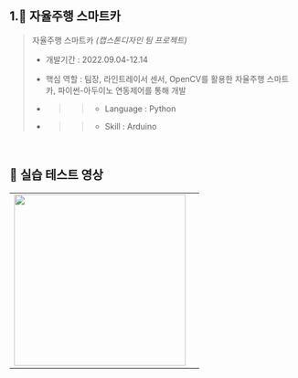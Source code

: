## 1.🚗 자율주행 스마트카

> 자율주행 스마트카 _(캡스톤디자인 팀 프로젝트)_
> - 개발기간 : 2022.09.04-12.14
> - 핵심 역할 : 팀장, 라인트레이서 센서, OpenCV를 활용한 자율주행 스마트카, 파이썬-아두이노 연동제어를 통해 개발
>
> - >> - Language : Python
> - >> - Skill : Arduino

<br />

## 📼 실습 테스트 영상
<table>
  <tbody>
    <tr>
      <td>
        <a href=" https://www.youtube.com/watch?v=nR3SIPwBE40&list=PLA7DQVYBXo2il3DXTYznwDIX_j5pRQtRs&pp=gAQBiAQB" title="자율주행 스마트카">
          <img align="center" src="https://i.ytimg.com/vi/ydBvWUDcaa4/hqdefault.jpg?sqp=-oaymwExCOADEI4CSFryq4qpAyMIARUAAIhCGAHwAQH4Ac4FgAKACooCDAgAEAEYSyBlKGUwDw==&rs=AOn4CLA1PhxvVg-GRR39-JXVFDcbbUFDrw" width="300" alt-text="자율주행 스마트카">
        </a>
      </td>
      <td>
